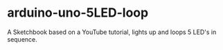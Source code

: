 # arduino-uno-5LED-loop
A Sketchbook based on a YouTube tutorial, lights up and loops 5 LED's in sequence.
